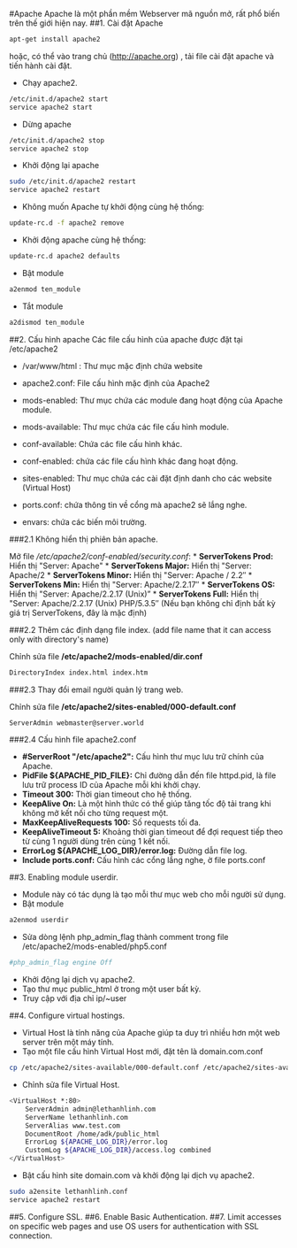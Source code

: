 #Apache
Apache là một phần mềm Webserver mã nguồn mở, rất phổ biến trên thế giới hiện nay.
##1. Cài đặt Apache
```sh
apt-get install apache2
```
hoặc, có thể vào trang chủ (http://apache.org) ,  tải file cài đặt apache và tiến hành cài đặt.
* Chạy apache2.
```sh
/etc/init.d/apache2 start
service apache2 start
```
* Dừng apache
```sh
/etc/init.d/apache2 stop
service apache2 stop
```
* Khởi động lại apache
```sh
sudo /etc/init.d/apache2 restart
service apache2 restart
```
* Không muốn Apache tự khởi động cùng hệ thống:
```sh
update-rc.d -f apache2 remove
```
* Khởi động apache cùng hệ thống:
```sh
update-rc.d apache2 defaults
```
* Bật module
```sh
a2enmod ten_module
```
* Tắt module
```sh
a2dismod ten_module
```

##2. Cấu hình apache
Các file cấu hình của apache được đặt tại /etc/apache2

* /var/www/html : Thư mục mặc định chứa website

* apache2.conf: File cấu hình mặc định của Apache2
* mods-enabled: Thư mục chứa các module đang hoạt động của Apache module.
* mods-available: Thư mục chứa các file cấu hình module.
* conf-available: Chứa các file cấu hình khác.
* conf-enabled: chứa các file cấu hình khác đang hoạt động.
* sites-enabled: Thư mục chứa các cài đặt định danh cho các website (Virtual Host)
* ports.conf: chứa thông tin về cổng mà apache2 sẽ lắng nghe.
* envars: chứa các biến môi trường.



###2.1 Không hiển thị phiên bản apache.

Mở file */etc/apache2/conf-enabled/security.conf*:
	* **ServerTokens Prod:** Hiển thị "Server: Apache"
    * **ServerTokens Major:** Hiển thị "Server: Apache/2
    * **ServerTokens Minor:** Hiển thị "Server: Apache / 2.2″
    * **ServerTokens Min:** Hiển thị "Server: Apache/2.2.17″
    * **ServerTokens OS:** Hiển thị "Server: Apache/2.2.17 (Unix)”
    * **ServerTokens Full:** Hiển thị "Server: Apache/2.2.17 (Unix) PHP/5.3.5″ (Nếu bạn không chỉ định bất kỳ giá trị ServerTokens, đây là mặc định)

###2.2 Thêm các định dạng file index. (add file name that it can access only with directory's name)

Chỉnh sửa file **/etc/apache2/mods-enabled/dir.conf**
```sh
DirectoryIndex index.html index.htm
```
###2.3 Thay đổi email người quản lý trang web.

Chỉnh sửa file **/etc/apache2/sites-enabled/000-default.conf**
```sh
ServerAdmin webmaster@server.world
```
###2.4 Cấu hình file apache2.conf

* **#ServerRoot "/etc/apache2":** Cấu hình thư mục lưu trữ chính của Apache.
* **PidFile ${APACHE_PID_FILE}:** Chỉ đường dẫn đến file httpd.pid, là file lưu trữ process ID của Apache mỗi khi khởi chạy. 
* **Timeout 300:** Thời gian timeout cho hệ thống.
* **KeepAlive On:**  Là một hình thức có thể giúp tăng tốc độ tải trang khi không mở kết nối cho từng request một.
* **MaxKeepAliveRequests 100:** Số requests tối đa.
* **KeepAliveTimeout 5:**  Khoảng thời gian timeout để đợi request tiếp theo từ cùng 1 người dùng trên cùng 1 kết nối.
* **ErrorLog ${APACHE_LOG_DIR}/error.log:** Đường dẫn file log.
* **Include ports.conf:** Cấu hình các cổng lắng nghe, ờ file ports.conf


##3. Enabling module userdir.
* Module này có tác dụng là tạo mỗi thư mục web cho mỗi người sử dụng. 
* Bật module
```sh
a2enmod userdir 
```
* Sửa dòng lệnh php_admin_flag thành comment trong file /etc/apache2/mods-enabled/php5.conf 
```sh
#php_admin_flag engine Off 
```
* Khởi động lại dịch vụ apache2.
* Tạo thư mục public_html ở trong một user bất kỳ.
* Truy cập với địa chỉ ip/~user

##4. Configure virtual hostings. 
* Virtual Host là tính năng của Apache giúp ta duy trì nhiều hơn một web server trên một máy tính. 
* Tạo một file cấu hình Virtual Host mới, đặt tên là domain.com.conf
```sh
cp /etc/apache2/sites-available/000-default.conf /etc/apache2/sites-available/lethanhlinh.com.conf
```
* Chỉnh sửa file Virtual Host.
```sh
<VirtualHost *:80>
    ServerAdmin admin@lethanhlinh.com
    ServerName lethanhlinh.com
    ServerAlias www.test.com
    DocumentRoot /home/adk/public_html
    ErrorLog ${APACHE_LOG_DIR}/error.log
    CustomLog ${APACHE_LOG_DIR}/access.log combined
</VirtualHost>
```
* Bật cấu hình site domain.com và khởi động lại dịch vụ apache2.
```sh
sudo a2ensite lethanhlinh.conf
service apache2 restart
```
##5. Configure SSL.
##6. Enable Basic Authentication.
##7. Limit accesses on specific web pages and use OS users for authentication with SSL connection. 


